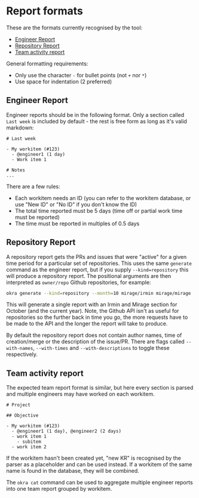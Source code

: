 # Report formats

These are the formats currently recognised by the tool:
- [Engineer Report](#engineer-report)
- [Repository Report](#repository-report)
- [Team activity report](#team-activity-report)

General formatting requirements:
- Only use the character `-` for bullet points (not `+` nor `*`)
- Use space for indentation (2 preferred)

## Engineer Report

Engineer reports should be in the following format. Only a section called `Last week` is included by default - the rest is free form as long as it's valid markdown:

```
# Last week

- My workitem (#123)
  - @engineer1 (1 day)
  - Work item 1

# Notes
...
```

There are a few rules:
- Each workitem needs an ID (you can refer to the workitem database, or use "New ID" or "No ID" if you don't know the ID)
- The total time reported must be 5 days (time off or partial work time must be reported)
- The time must be reported in multiples of 0.5 days

## Repository Report

A repository report gets the PRs and issues that were "active" for a given time period for a particular set of repositories. This uses the same `generate` command as the engineer report, but if you supply `--kind=repository` this will produce a repository report. The positional arguments are then interpreted as `owner/repo` Github repositories, for example:

```sh
okra generate --kind=repository --month=10 mirage/irmin mirage/mirage
```

This will generate a single report with an Irmin and Mirage section for October (and the current year). Note, the Github API isn't as useful for repositories so the further back in time you go, the more requests have to be made to the API and the longer the report will take to produce.

By default the repository report does not contain author names, time of creation/merge or the description of the issue/PR. There are flags called `--with-names`, `--with-times` and `--with-descriptions` to toggle these respectively.

## Team activity report

The expected team report format is similar, but here every section is parsed and multiple engineers may have worked on each workitem.

```
# Project

## Objective

- My workitem (#123)
  - @engineer1 (1 day), @engineer2 (2 days)
  - work item 1
    - subitem
  - work item 2
```

If the workitem hasn't been created yet, "new KR" is recognised by the parser as a placeholder and can be used instead. If a workitem of the same name is found in the database, they will be combined.

The `okra cat` command can be used to aggregate multiple engineer reports into one team report grouped by workitem.
